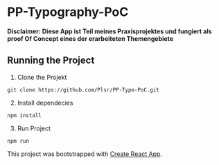 # PP-Typography-PoC
**Disclaimer: Diese App ist Teil meines Praxisprojektes und fungiert als proof Of Concept eines der erarbeiteten Themengebiete**  

## Running the Project
1. Clone the Projekt
```
git clone https://github.com/Plsr/PP-Typo-PoC.git
```

2. Install dependecies
```
npm install
```
3. Run Project
```
npm run
```

This project was bootstrapped with [Create React App](https://github.com/facebookincubator/create-react-app).
